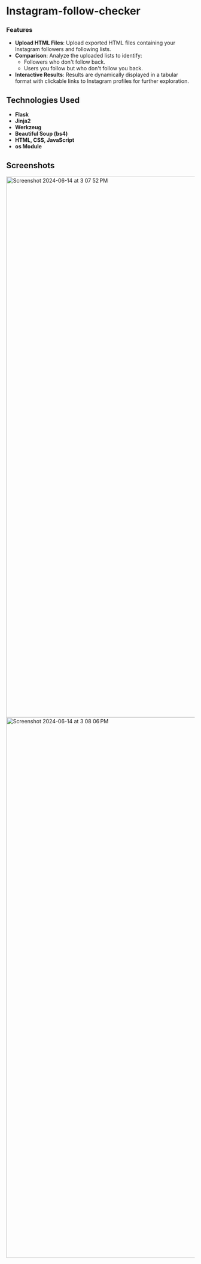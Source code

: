 # Instagram-follow-checker

### Features

- **Upload HTML Files**: Upload exported HTML files containing your Instagram followers and following lists.
- **Comparison**: Analyze the uploaded lists to identify:
  - Followers who don't follow back.
  - Users you follow but who don't follow you back.
- **Interactive Results**: Results are dynamically displayed in a tabular format with clickable links to Instagram profiles for further exploration.

## Technologies Used

- **Flask**
- **Jinja2**
- **Werkzeug**
- **Beautiful Soup (bs4)**
- **HTML, CSS, JavaScript**
- **os Module**

## Screenshots
<img width="1440" alt="Screenshot 2024-06-14 at 3 07 52 PM" src="https://github.com/sanvishukla/Instagram-follow-checker/assets/161497545/8883ffec-6b0a-4167-8692-35799511f70c">
<img width="1440" alt="Screenshot 2024-06-14 at 3 08 06 PM" src="https://github.com/sanvishukla/Instagram-follow-checker/assets/161497545/90be5200-b0cd-405a-b8db-79e30ee2fd56">
